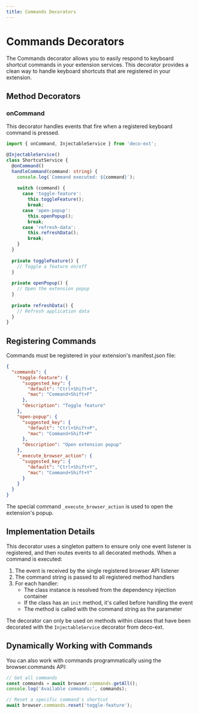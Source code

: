 ```yaml
---
title: Commands Decorators
---
```


# Commands Decorators

The Commands decorator allows you to easily respond to keyboard shortcut commands in your extension services. This decorator provides a clean way to handle keyboard shortcuts that are registered in your extension.

## Method Decorators

### onCommand

This decorator handles events that fire when a registered keyboard command is pressed.

```typescript
import { onCommand, InjectableService } from 'deco-ext';

@InjectableService()
class ShortcutService {
  @onCommand()
  handleCommand(command: string) {
    console.log(`Command executed: ${command}`);
    
    switch (command) {
      case 'toggle-feature':
        this.toggleFeature();
        break;
      case 'open-popup':
        this.openPopup();
        break;
      case 'refresh-data':
        this.refreshData();
        break;
    }
  }
  
  private toggleFeature() {
    // Toggle a feature on/off
  }
  
  private openPopup() {
    // Open the extension popup
  }
  
  private refreshData() {
    // Refresh application data
  }
}
```

## Registering Commands

Commands must be registered in your extension's manifest.json file:

```json
{
  "commands": {
    "toggle-feature": {
      "suggested_key": {
        "default": "Ctrl+Shift+F",
        "mac": "Command+Shift+F"
      },
      "description": "Toggle feature"
    },
    "open-popup": {
      "suggested_key": {
        "default": "Ctrl+Shift+P",
        "mac": "Command+Shift+P"
      },
      "description": "Open extension popup"
    },
    "_execute_browser_action": {
      "suggested_key": {
        "default": "Ctrl+Shift+Y",
        "mac": "Command+Shift+Y"
      }
    }
  }
}
```

The special command `_execute_browser_action` is used to open the extension's popup.

## Implementation Details

This decorator uses a singleton pattern to ensure only one event listener is registered, and then routes events to all decorated methods. When a command is executed:

1. The event is received by the single registered browser API listener
2. The command string is passed to all registered method handlers
3. For each handler:
   - The class instance is resolved from the dependency injection container
   - If the class has an `init` method, it's called before handling the event
   - The method is called with the command string as the parameter

The decorator can only be used on methods within classes that have been decorated with the `InjectableService` decorator from deco-ext.

## Dynamically Working with Commands

You can also work with commands programmatically using the browser.commands API:

```typescript
// Get all commands
const commands = await browser.commands.getAll();
console.log('Available commands:', commands);

// Reset a specific command's shortcut
await browser.commands.reset('toggle-feature');
```
